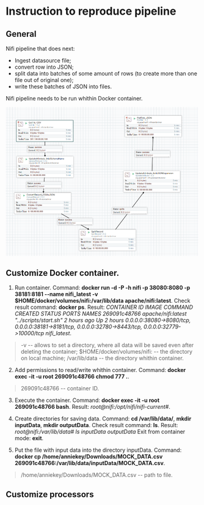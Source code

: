Instruction to reproduce pipeline
==================================
General
-----------------------------------
Nifi pipeline that does next:
- Ingest datasource file;
- convert row into JSON;
- split data into batches of some amount of rows (to create more than one file out of original one);
- write these batches of JSON into files.

Nifi pipeline needs to be run whithin Docker container.

 ![Pipeline](https://raw.githubusercontent.com/AnnieKey/NifiPipeline/master/Screenshots/pipeline.png)
 
 Сustomize Docker container.
----------------------------------
1. Run container.
    Command: **docker run -d -P -h nifi -p 38080:8080 -p 38181:8181 --name nifi_latest  -v $HOME/docker/volumes/nifi:/var/lib/data apache/nifi:latest**.
    Check result command: **docker ps**.
    Result: *CONTAINER ID        IMAGE                COMMAND                 CREATED             STATUS              PORTS                                                                                                 NAMES
    269091c48766        apache/nifi:latest   "../scripts/start.sh"   2 hours ago         Up 2 hours          0.0.0.0:38080->8080/tcp, 0.0.0.0:38181->8181/tcp, 0.0.0.0:32780->8443/tcp, 0.0.0.0:32779->10000/tcp   nifi_latest*.

> -v -- allows to set a directory, where all data will be saved even after deleting the container;
> $HOME/docker/volumes/nifi: -- the directory on local machine;
> /var/lib/data -- the directory whithin container.

2. Add permissions to read/write whithin container.
    Command: **docker exec -it  -u root 269091c48766 chmod 777 .**.

> 269091c48766 -- container ID.

3. Execute the container.
    Command: **docker exec -it  -u root 269091c48766 bash**.
    Result: *root@nifi:/opt/nifi/nifi-current#*.

4. Create directories for saving data.
    Command: **cd /var/lib/data/**, **mkdir inputData**, **mkdir outputData**.
    Check result command: **ls**.
    Result: *root@nifi:/var/lib/data# ls
    inputData  outputData*
    Exit from container mode: **exit**.

5. Put the file with input data into the directory inputData.
    Command: **docker cp /home/anniekey/Downloads/MOCK_DATA.csv 269091c48766:/var/lib/data/inputData/MOCK_DATA.csv**.

> /home/anniekey/Downloads/MOCK_DATA.csv -- path to file.

 Сustomize processors
----------------------------------



